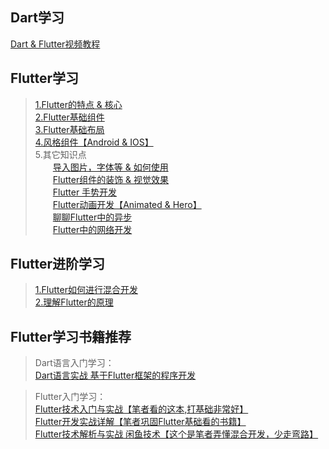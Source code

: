 ## Dart学习

[Dart & Flutter视频教程](https://www.bilibili.com/video/BV1S4411E7LY?from=search&seid=12249583881476405254)

## Flutter学习

> [1.Flutter的特点 & 核心]()  
> [2.Flutter基础组件]()  
> [3.Flutter基础布局]()  
> [4.风格组件【Android & IOS】]()  
> 5.其它知识点  
> &emsp;&emsp;[导入图片，字体等 & 如何使用]()  
> &emsp;&emsp;[Flutter组件的装饰 & 视觉效果]()  
> &emsp;&emsp;[Flutter 手势开发]()  
> &emsp;&emsp;[Flutter动画开发【Animated & Hero】]()    
> &emsp;&emsp;[聊聊Flutter中的异步]()  
> &emsp;&emsp;[Flutter中的网络开发]()  

## Flutter进阶学习

> [1.Flutter如何进行混合开发]()  
> [2.理解Flutter的原理]()

## Flutter学习书籍推荐

> Dart语言入门学习：  
> [Dart语言实战 基于Flutter框架的程序开发](https://item.jd.com/12663797.html)

> Flutter入门学习：  
> [Flutter技术入门与实战【笔者看的这本,打基础非常好】](https://item.jd.com/12600153.html)  
> [Flutter开发实战详解【笔者巩固Flutter基础看的书籍】](https://item.jd.com/70866021768.html)  
> [Flutter技术解析与实战 闲鱼技术【这个是笔者弄懂混合开发，少走弯路】](https://item.jd.com/12829250.html)